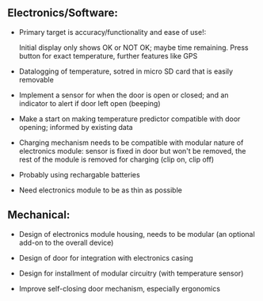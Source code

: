 ## Electronics/Software:

- Primary target is accuracy/functionality and ease of use!:

  
  Initial display only shows OK or NOT OK; maybe time remaining. Press button for exact temperature, further features like GPS

- Datalogging of temperature, sotred in micro SD card that is easily removable

  
- Implement a sensor for when the door is open or closed; and an indicator to alert if door left open (beeping)


- Make a start on making temperature predictor compatible with door opening; informed by existing data


- Charging mechanism needs to be compatible with modular nature of electronics module: sensor is fixed in door but won't be removed, 
  the rest of the module is removed for charging (clip on, clip off)

  
- Probably using rechargable batteries

  
- Need electronics module to be as thin as possible 



## Mechanical:

- Design of electronics module housing, needs to be modular (an optional add-on to the overall device)


- Design of door for integration with electronics casing


- Design for installment of modular circuitry (with temperature sensor)

  
- Improve self-closing door mechanism, especially ergonomics



